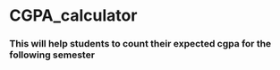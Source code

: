 # CGPA_calculator
### This will help students to count their expected cgpa for the following semester 
